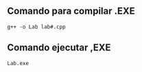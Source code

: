 ## Comando para compilar .EXE
```
g++ -o Lab lab#.cpp
```



## Comando ejecutar ,EXE

```
Lab.exe
```

